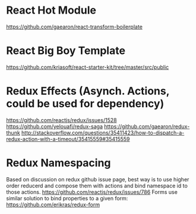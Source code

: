# React Hot Module
https://github.com/gaearon/react-transform-boilerplate

# React Big Boy Template
https://github.com/kriasoft/react-starter-kit/tree/master/src/public

# Redux Effects (Asynch. Actions, could be used for dependency)
https://github.com/reactjs/redux/issues/1528
https://github.com/yelouafi/redux-saga
https://github.com/gaearon/redux-thunk
http://stackoverflow.com/questions/35411423/how-to-dispatch-a-redux-action-with-a-timeout/35415559#35415559

# Redux Namespacing
Based on discussion on redux github issue page, best way is to use higher order reducerd and compose them with actions and bind
namespace id to those actions.
https://github.com/reactjs/redux/issues/786
Forms use similar solution to bind properties to a given form:
https://github.com/erikras/redux-form
